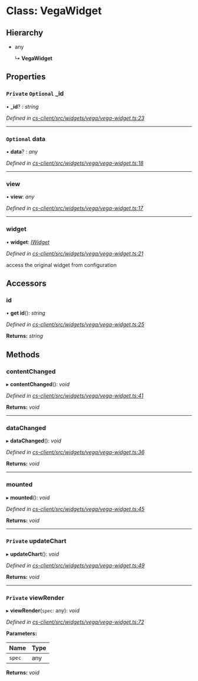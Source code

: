 # Class: VegaWidget

## Hierarchy

* any

  ↳ **VegaWidget**

## Properties

### `Private` `Optional` _id

• **_id**? : *string*

*Defined in [cs-client/src/widgets/vega/vega-widget.ts:23](https://github.com/RichardHovenkamp/csnext/blob/c891e154/packages/cs-client/src/widgets/vega/vega-widget.ts#L23)*

___

### `Optional` data

• **data**? : *any*

*Defined in [cs-client/src/widgets/vega/vega-widget.ts:18](https://github.com/RichardHovenkamp/csnext/blob/c891e154/packages/cs-client/src/widgets/vega/vega-widget.ts#L18)*

___

###  view

• **view**: *any*

*Defined in [cs-client/src/widgets/vega/vega-widget.ts:17](https://github.com/RichardHovenkamp/csnext/blob/c891e154/packages/cs-client/src/widgets/vega/vega-widget.ts#L17)*

___

###  widget

• **widget**: *[IWidget](../interfaces/_cs_core_src_widget_widget_.iwidget.md)*

*Defined in [cs-client/src/widgets/vega/vega-widget.ts:21](https://github.com/RichardHovenkamp/csnext/blob/c891e154/packages/cs-client/src/widgets/vega/vega-widget.ts#L21)*

access the original widget from configuration

## Accessors

###  id

• **get id**(): *string*

*Defined in [cs-client/src/widgets/vega/vega-widget.ts:25](https://github.com/RichardHovenkamp/csnext/blob/c891e154/packages/cs-client/src/widgets/vega/vega-widget.ts#L25)*

**Returns:** *string*

## Methods

###  contentChanged

▸ **contentChanged**(): *void*

*Defined in [cs-client/src/widgets/vega/vega-widget.ts:41](https://github.com/RichardHovenkamp/csnext/blob/c891e154/packages/cs-client/src/widgets/vega/vega-widget.ts#L41)*

**Returns:** *void*

___

###  dataChanged

▸ **dataChanged**(): *void*

*Defined in [cs-client/src/widgets/vega/vega-widget.ts:36](https://github.com/RichardHovenkamp/csnext/blob/c891e154/packages/cs-client/src/widgets/vega/vega-widget.ts#L36)*

**Returns:** *void*

___

###  mounted

▸ **mounted**(): *void*

*Defined in [cs-client/src/widgets/vega/vega-widget.ts:45](https://github.com/RichardHovenkamp/csnext/blob/c891e154/packages/cs-client/src/widgets/vega/vega-widget.ts#L45)*

**Returns:** *void*

___

### `Private` updateChart

▸ **updateChart**(): *void*

*Defined in [cs-client/src/widgets/vega/vega-widget.ts:49](https://github.com/RichardHovenkamp/csnext/blob/c891e154/packages/cs-client/src/widgets/vega/vega-widget.ts#L49)*

**Returns:** *void*

___

### `Private` viewRender

▸ **viewRender**(`spec`: any): *void*

*Defined in [cs-client/src/widgets/vega/vega-widget.ts:72](https://github.com/RichardHovenkamp/csnext/blob/c891e154/packages/cs-client/src/widgets/vega/vega-widget.ts#L72)*

**Parameters:**

Name | Type |
------ | ------ |
`spec` | any |

**Returns:** *void*
